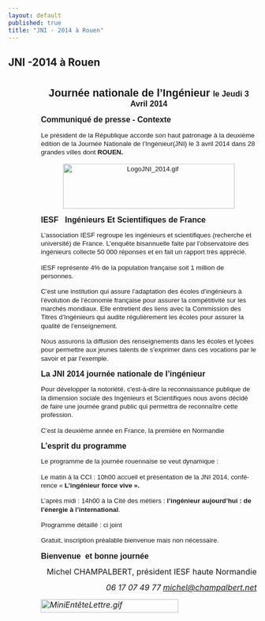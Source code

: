 ```yaml
---
layout: default
published: true
title: "JNI - 2014 à Rouen"
---
```


## JNI -2014 à Rouen
<body lang=FR link=blue vlink=purple style='tab-interval:35.4pt'>

<div class=WordSection1>

<p class=MsoNormal style='margin-bottom:0cm;margin-bottom:.0001pt;line-height:
normal'><b><span style='font-size:13.5pt;mso-bidi-font-size:11.0pt;font-family:
"Arial","sans-serif";mso-fareast-font-family:"Times New Roman";mso-fareast-language:
FR'><o:p>&nbsp;</o:p></span></b></p>

<p class=MsoNormal align=center style='margin-top:0cm;margin-right:0cm;
margin-bottom:0cm;margin-left:49.65pt;margin-bottom:.0001pt;text-align:center;
line-height:normal'><b><span style='font-size:16.0pt;font-family:"Arial","sans-serif";
mso-fareast-font-family:"Times New Roman";mso-fareast-language:FR'>Journée
nationale de l’Ingénieur </span></b><b><span style='font-size:12.0pt;
font-family:"Arial","sans-serif";mso-fareast-font-family:"Times New Roman";
mso-fareast-language:FR'>le Jeudi 3 Avril 2014</span></b><b><span
style='font-size:16.0pt;font-family:"Arial","sans-serif";mso-fareast-font-family:
"Times New Roman";mso-fareast-language:FR'><o:p></o:p></span></b></p>

<p class=MsoNormal style='mso-margin-top-alt:auto;mso-margin-bottom-alt:auto;
margin-left:49.65pt;line-height:13.0pt'><b><span style='font-size:12.0pt;
font-family:"Arial","sans-serif";mso-fareast-font-family:"Times New Roman";
mso-fareast-language:FR'>Communiqué de presse - Contexte<o:p></o:p></span></b></p>

<p class=MsoNormal style='mso-margin-top-alt:auto;mso-margin-bottom-alt:auto;
margin-left:49.65pt;line-height:13.0pt'><span style='font-size:10.0pt;
font-family:"Arial","sans-serif";mso-fareast-font-family:"Times New Roman";
mso-fareast-language:FR;mso-bidi-font-weight:bold'>Le président de la
République accorde son haut patronage à la deuxième édition de la Journée
Nationale de l’Ingénieur(JNI) le 3 avril 2014 dans 28 grandes villes dont <b>ROUEN.</b><o:p></o:p></span></p>

<p class=MsoNormal align=center style='mso-margin-top-alt:auto;mso-margin-bottom-alt:
auto;margin-left:49.65pt;text-align:center;line-height:13.0pt'><span
style='font-size:10.0pt;font-family:"Arial","sans-serif";mso-fareast-font-family:
"Times New Roman";mso-fareast-language:FR;mso-no-proof:yes'><!--[if gte vml 1]><v:shapetype
 id="_x0000_t75" coordsize="21600,21600" o:spt="75" o:preferrelative="t"
 path="m@4@5l@4@11@9@11@9@5xe" filled="f" stroked="f">
 <v:stroke joinstyle="miter"/>
 <v:formulas>
  <v:f eqn="if lineDrawn pixelLineWidth 0"/>
  <v:f eqn="sum @0 1 0"/>
  <v:f eqn="sum 0 0 @1"/>
  <v:f eqn="prod @2 1 2"/>
  <v:f eqn="prod @3 21600 pixelWidth"/>
  <v:f eqn="prod @3 21600 pixelHeight"/>
  <v:f eqn="sum @0 0 1"/>
  <v:f eqn="prod @6 1 2"/>
  <v:f eqn="prod @7 21600 pixelWidth"/>
  <v:f eqn="sum @8 21600 0"/>
  <v:f eqn="prod @7 21600 pixelHeight"/>
  <v:f eqn="sum @10 21600 0"/>
 </v:formulas>
 <v:path o:extrusionok="f" gradientshapeok="t" o:connecttype="rect"/>
 <o:lock v:ext="edit" aspectratio="t"/>
</v:shapetype><v:shape id="Image_x0020_1" o:spid="_x0000_i1026" type="#_x0000_t75"
 alt="LogoJNI_2014.gif" style='width:261pt;height:68.25pt;visibility:visible;
 mso-wrap-style:square'>
 <v:imagedata src="JNI%20rouen%20%20jeudi%203avril%202014_fichiers/image001.gif"
  o:title="LogoJNI_2014"/>
</v:shape><![endif]--><![if !vml]><img width=348 height=91
src="JNI%20rouen%20%20jeudi%203avril%202014_fichiers/image002.jpg"
alt="LogoJNI_2014.gif" v:shapes="Image_x0020_1"><![endif]></span><span
style='font-size:10.0pt;font-family:"Arial","sans-serif";mso-fareast-font-family:
"Times New Roman";mso-fareast-language:FR;mso-bidi-font-weight:bold'><o:p></o:p></span></p>

<p class=MsoNormal style='mso-margin-top-alt:auto;mso-margin-bottom-alt:auto;
margin-left:49.65pt;line-height:13.0pt'><b><span style='font-size:12.0pt;
font-family:"Arial","sans-serif";mso-fareast-font-family:"Times New Roman";
mso-fareast-language:FR'>IESF<span style='mso-spacerun:yes'>  
</span>Ingénieurs Et Scientifiques de France<o:p></o:p></span></b></p>

<p class=MsoNormal style='mso-margin-top-alt:auto;mso-margin-bottom-alt:auto;
margin-left:49.65pt;line-height:13.0pt'><span style='font-size:10.0pt;
font-family:"Arial","sans-serif";mso-fareast-font-family:"Times New Roman";
mso-fareast-language:FR;mso-bidi-font-weight:bold'>L’association IESF regroupe
les ingénieurs et scientifiques (recherche et université) de France. L’enquête
bisannuelle faite par l’observatoire des ingénieurs collecte 50&nbsp;000
réponses et en fait un rapport très apprécié.<o:p></o:p></span></p>

<p class=MsoNormal style='mso-margin-top-alt:auto;mso-margin-bottom-alt:auto;
margin-left:49.65pt;line-height:13.0pt'><span style='font-size:10.0pt;
font-family:"Arial","sans-serif";mso-fareast-font-family:"Times New Roman";
mso-fareast-language:FR;mso-bidi-font-weight:bold'>IESF représente 4% de la
population française soit 1 million de personnes.<o:p></o:p></span></p>

<p class=MsoNormal style='mso-margin-top-alt:auto;mso-margin-bottom-alt:auto;
margin-left:49.65pt;line-height:13.0pt'><span style='font-size:10.0pt;
font-family:"Arial","sans-serif";mso-fareast-font-family:"Times New Roman";
mso-fareast-language:FR;mso-bidi-font-weight:bold'>C’est une institution qui
assure l’adaptation des écoles d’ingénieurs à l’évolution de l’économie
française pour assurer la compétitivité sur les marchés mondiaux. Elle
entretient des liens avec la Commission des Titres d’Ingénieurs qui audite
régulièrement les écoles pour assurer la qualité de l’enseignement.<o:p></o:p></span></p>

<p class=MsoNormal style='mso-margin-top-alt:auto;mso-margin-bottom-alt:auto;
margin-left:49.65pt;line-height:13.0pt'><span style='font-size:10.0pt;
font-family:"Arial","sans-serif";mso-fareast-font-family:"Times New Roman";
mso-fareast-language:FR;mso-bidi-font-weight:bold'>Nous assurons la diffusion
des renseignements dans les écoles et lycées pour permettre aux jeunes talents
de s’exprimer dans ces vocations par le savoir et par l’exemple.<o:p></o:p></span></p>

<p class=MsoNormal style='mso-margin-top-alt:auto;mso-margin-bottom-alt:auto;
margin-left:49.65pt;line-height:13.0pt'><b><span style='font-size:12.0pt;
font-family:"Arial","sans-serif";mso-fareast-font-family:"Times New Roman";
mso-fareast-language:FR'>La JNI 2014 journée nationale de l’ingénieur<o:p></o:p></span></b></p>

<p class=MsoNormal style='mso-margin-top-alt:auto;mso-margin-bottom-alt:auto;
margin-left:49.65pt;line-height:13.0pt'><span style='font-size:10.0pt;
font-family:"Arial","sans-serif";mso-fareast-font-family:"Times New Roman";
mso-fareast-language:FR;mso-bidi-font-weight:bold'>Pour développer la
notoriété, c'est-à-dire la reconnaissance publique de la dimension sociale des
Ingénieurs et Scientifiques nous avons décidé de faire une journée grand public
qui permettra de reconnaître cette profession.<o:p></o:p></span></p>

<p class=MsoNormal style='mso-margin-top-alt:auto;mso-margin-bottom-alt:auto;
margin-left:49.65pt;line-height:13.0pt'><span style='font-size:10.0pt;
font-family:"Arial","sans-serif";mso-fareast-font-family:"Times New Roman";
mso-fareast-language:FR;mso-bidi-font-weight:bold'>C’est la deuxième année en
France, la première en Normandie<o:p></o:p></span></p>

<p class=MsoNormal style='mso-margin-top-alt:auto;mso-margin-bottom-alt:auto;
margin-left:49.65pt;line-height:13.0pt'><b><span style='font-size:12.0pt;
font-family:"Arial","sans-serif";mso-fareast-font-family:"Times New Roman";
mso-fareast-language:FR'>L’esprit du programme<o:p></o:p></span></b></p>

<p class=MsoNormal style='mso-margin-top-alt:auto;mso-margin-bottom-alt:auto;
margin-left:49.65pt;line-height:13.0pt'><span style='font-size:10.0pt;
font-family:"Arial","sans-serif";mso-fareast-font-family:"Times New Roman";
mso-fareast-language:FR;mso-bidi-font-weight:bold'>Le programme de la journée
rouennaise se veut dynamique&nbsp;:<o:p></o:p></span></p>

<p class=MsoNormal style='mso-margin-top-alt:auto;mso-margin-bottom-alt:auto;
margin-left:49.65pt;line-height:13.0pt'><span style='font-size:10.0pt;
font-family:"Arial","sans-serif";mso-fareast-font-family:"Times New Roman";
mso-fareast-language:FR;mso-bidi-font-weight:bold'>Le matin&nbsp;à la CCI :
10h00 accueil et présentation de la JNI 2014, conférence «&nbsp;<b>L’ingénieur
force vive&nbsp;».</b><o:p></o:p></span></p>

<p class=MsoNormal style='mso-margin-top-alt:auto;mso-margin-bottom-alt:auto;
margin-left:49.65pt;line-height:13.0pt'><span style='font-size:10.0pt;
font-family:"Arial","sans-serif";mso-fareast-font-family:"Times New Roman";
mso-fareast-language:FR;mso-bidi-font-weight:bold'>L’après midi&nbsp;: 14h00 à
la Cité des métiers&nbsp;: <b>l’ingénieur aujourd’hui&nbsp;: de l’énergie à
l’international</b>.<o:p></o:p></span></p>

<p class=MsoNormal style='mso-margin-top-alt:auto;mso-margin-bottom-alt:auto;
margin-left:49.65pt;line-height:13.0pt'><span style='font-size:10.0pt;
font-family:"Arial","sans-serif";mso-fareast-font-family:"Times New Roman";
mso-fareast-language:FR;mso-bidi-font-weight:bold'>Programme détaillé&nbsp;: ci
joint<o:p></o:p></span></p>

<p class=MsoNormal style='mso-margin-top-alt:auto;mso-margin-bottom-alt:auto;
margin-left:49.65pt;line-height:13.0pt'><span style='font-size:10.0pt;
font-family:"Arial","sans-serif";mso-fareast-font-family:"Times New Roman";
mso-fareast-language:FR;mso-bidi-font-weight:bold'>Gratuit, inscription
préalable bienvenue mais non nécessaire.<o:p></o:p></span></p>

<p class=MsoNormal style='mso-margin-top-alt:auto;mso-margin-bottom-alt:auto;
margin-left:49.65pt;line-height:13.0pt'><b><span style='font-size:12.0pt;
font-family:"Arial","sans-serif";mso-fareast-font-family:"Times New Roman";
mso-fareast-language:FR'>Bienvenue<span style='mso-spacerun:yes'>  </span>et
bonne journée<span style='mso-spacerun:yes'>                          </span><o:p></o:p></span></b></p>

<p class=MsoNormal align=right style='margin-left:49.65pt;text-align:right'><span
style='font-size:12.0pt;line-height:115%'>Michel CHAMPALBERT, président IESF
haute Normandie<o:p></o:p></span></p>

<p class=MsoNormal align=right style='margin-left:49.65pt;text-align:right'><i
style='mso-bidi-font-style:normal'><span style='font-size:12.0pt;line-height:
115%'>06 17 07 49 77 </span></i><a href="mailto:michel@champalbert.net"><i
style='mso-bidi-font-style:normal'><span style='font-size:12.0pt;line-height:
115%'>michel@champalbert.net</span></i></a><i style='mso-bidi-font-style:normal'><span
style='font-size:12.0pt;line-height:115%'><o:p></o:p></span></i></p>

<p class=MsoNormal style='margin-left:49.65pt'><i style='mso-bidi-font-style:
normal'><span style='font-size:12.0pt;line-height:115%;mso-fareast-language:
FR;mso-no-proof:yes'><!--[if gte vml 1]><v:shape id="Image_x0020_2" o:spid="_x0000_i1025"
 type="#_x0000_t75" alt="MiniEntêteLettre.gif" style='width:209.25pt;height:20.25pt;
 visibility:visible;mso-wrap-style:square'>
 <v:imagedata src="JNI%20rouen%20%20jeudi%203avril%202014_fichiers/image003.gif"
  o:title="MiniEntêteLettre"/>
</v:shape><![endif]--><![if !vml]><img border=0 width=279 height=27
src="JNI%20rouen%20%20jeudi%203avril%202014_fichiers/image003.gif"
alt=MiniEntêteLettre.gif v:shapes="Image_x0020_2"><![endif]></span></i><i
style='mso-bidi-font-style:normal'><span style='font-size:12.0pt;line-height:
115%'><o:p></o:p></span></i></p>

</div>

</body>
